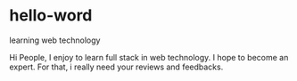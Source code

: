 # hello-word
learning web technology

Hi People,
I enjoy to learn full stack in web technology. 
I hope to become an expert. For that, i really need your reviews and feedbacks.
